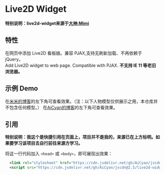 # Live2D Widget

**特别说明：live2d-widget来源于[大神:Mimi](https://github.com/stevenjoezhang/live2d-widget)**


## 特性

在网页中添加 Live2D 看板娘。兼容 PJAX,支持无刷新加载、不再依赖于 jQuery。  
Add Live2D widget to web page. Compatible with PJAX.
**不支持 IE 11 等老旧浏览器。**


## 示例 Demo

在[米米的博客](https://zhangshuqiao.org)的左下角可查看效果。（注：以下人物模型仅供展示之用，本仓库并不包含任何模型。）
在[AiCyan的博客](https://cm.aicyan.top)的左下角可查看效果。

## 引用

**特别说明：我这个是快捷引用在页面上，项目并不是我的，来源已在上方标明。如果要学习该项目去自行前往来源方学习。**

将这一行代码加入 `<head>` 或 `<body>`，即可展现出效果：
```xml
  <link rel="stylesheet" href="https://cdn.jsdelivr.net/gh/AiCyan/jscdn@2.5/live2d-widget/font-awesome.min.css">
  <script src="https://cdn.jsdelivr.net/gh/AiCyan/jscdn@2.5/live2d-widget/autoload.js"></script>
```